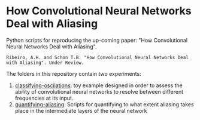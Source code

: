 # How Convolutional Neural Networks Deal with Aliasing

Python scripts for reproducing the up-coming paper: "How Convolutional Neural Networks Deal with Aliasing".

```
Ribeiro, A.H. and Schon T.B. "How Convolutional Neural Networks Deal with Aliasing". Under Review.
```


The folders in this repository contain two experiments:

1. [classifying-oscilations](./classifying-oscilations/README.md): toy example designed in order to assess the ability
    of convolutional neural networks to resolve between different frequencies at its input.
1. [quantifying-aliasing](./quantifying-aliasing/README.md): Scripts for quantifying to what extent aliasing takes 
    place in the intermediate layers of the neural network